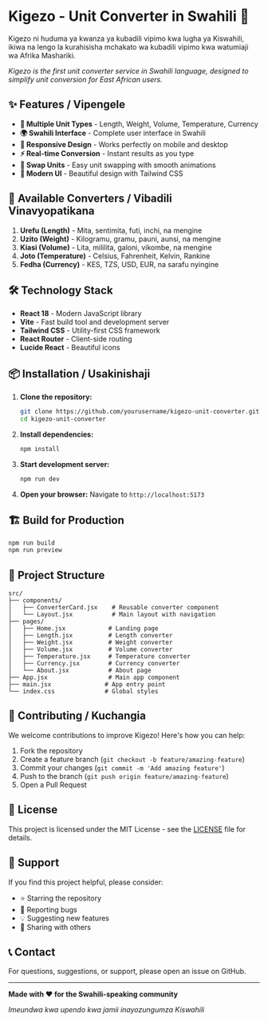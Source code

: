 # Kigezo - Unit Converter in Swahili 🔄

Kigezo ni huduma ya kwanza ya kubadili vipimo kwa lugha ya Kiswahili, ikiwa na lengo la kurahisisha mchakato wa kubadili vipimo kwa watumiaji wa Afrika Mashariki.

*Kigezo is the first unit converter service in Swahili language, designed to simplify unit conversion for East African users.*

## ✨ Features / Vipengele

- **🔢 Multiple Unit Types** - Length, Weight, Volume, Temperature, Currency
- **🌍 Swahili Interface** - Complete user interface in Swahili
- **📱 Responsive Design** - Works perfectly on mobile and desktop
- **⚡ Real-time Conversion** - Instant results as you type
- **🔄 Swap Units** - Easy unit swapping with smooth animations
- **🎨 Modern UI** - Beautiful design with Tailwind CSS

## 🚀 Available Converters / Vibadili Vinavyopatikana

1. **Urefu (Length)** - Mita, sentimita, futi, inchi, na mengine
2. **Uzito (Weight)** - Kilogramu, gramu, pauni, aunsi, na mengine
3. **Kiasi (Volume)** - Lita, mililita, galoni, vikombe, na mengine
4. **Joto (Temperature)** - Celsius, Fahrenheit, Kelvin, Rankine
5. **Fedha (Currency)** - KES, TZS, USD, EUR, na sarafu nyingine

## 🛠️ Technology Stack

- **React 18** - Modern JavaScript library
- **Vite** - Fast build tool and development server
- **Tailwind CSS** - Utility-first CSS framework
- **React Router** - Client-side routing
- **Lucide React** - Beautiful icons

## 📦 Installation / Usakinishaji

1. **Clone the repository:**
   ```bash
   git clone https://github.com/yourusername/kigezo-unit-converter.git
   cd kigezo-unit-converter
   ```

2. **Install dependencies:**
   ```bash
   npm install
   ```

3. **Start development server:**
   ```bash
   npm run dev
   ```

4. **Open your browser:**
   Navigate to `http://localhost:5173`

## 🏗️ Build for Production

```bash
npm run build
npm run preview
```

## 📁 Project Structure

```
src/
├── components/
│   ├── ConverterCard.jsx    # Reusable converter component
│   └── Layout.jsx           # Main layout with navigation
├── pages/
│   ├── Home.jsx            # Landing page
│   ├── Length.jsx          # Length converter
│   ├── Weight.jsx          # Weight converter
│   ├── Volume.jsx          # Volume converter
│   ├── Temperature.jsx     # Temperature converter
│   ├── Currency.jsx        # Currency converter
│   └── About.jsx           # About page
├── App.jsx                 # Main app component
├── main.jsx               # App entry point
└── index.css              # Global styles
```

## 🌟 Contributing / Kuchangia

We welcome contributions to improve Kigezo! Here's how you can help:

1. Fork the repository
2. Create a feature branch (`git checkout -b feature/amazing-feature`)
3. Commit your changes (`git commit -m 'Add amazing feature'`)
4. Push to the branch (`git push origin feature/amazing-feature`)
5. Open a Pull Request

## 📝 License

This project is licensed under the MIT License - see the [LICENSE](LICENSE) file for details.

## 🤝 Support

If you find this project helpful, please consider:
- ⭐ Starring the repository
- 🐛 Reporting bugs
- 💡 Suggesting new features
- 🔄 Sharing with others

## 📞 Contact

For questions, suggestions, or support, please open an issue on GitHub.

---

**Made with ❤️ for the Swahili-speaking community**

*Imeundwa kwa upendo kwa jamii inayozungumza Kiswahili*